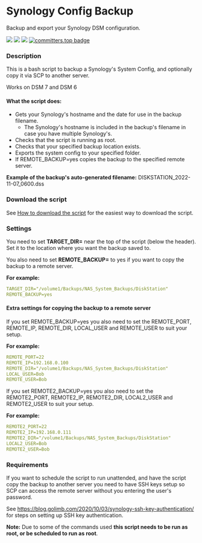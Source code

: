 # Synology Config Backup
 Backup and export your Synology DSM configuration.

<a href="https://github.com/007revad/Synology_Config_Backup/releases"><img src="https://img.shields.io/github/release/007revad/Synology_Config_Backup.svg"></a>
<a href="https://hits.seeyoufarm.com"><img src="https://hits.seeyoufarm.com/api/count/incr/badge.svg?url=https%3A%2F%2Fgithub.com%2F007revad%2FSynology_Config_Backup&count_bg=%2379C83D&title_bg=%23555555&icon=&icon_color=%23E7E7E7&title=views&edge_flat=false"/></a>
[![](https://img.shields.io/static/v1?label=Sponsor&message=%E2%9D%A4&logo=GitHub&color=%23fe8e86)](https://github.com/sponsors/007revad)
[![committers.top badge](https://user-badge.committers.top/australia/007revad.svg)](https://user-badge.committers.top/australia/007revad)

### Description

This is a bash script to backup a Synology's System Config, and optionally copy it via SCP to another server.

Works on DSM 7 and DSM 6

#### What the script does:

* Gets your Synology's hostname and the date for use in the backup filename.
  * The Synology's hostname is included in the backup's filename in case you have multiple Synology's.
* Checks that the script is running as root.
* Checks that your specified backup location exists.
* Exports the system config to your specified folder.
* If REMOTE_BACKUP=yes copies the backup to the specified remote server.

**Example of the backup's auto-generated filename:** DISKSTATION_2022-11-07_0600.dss

### Download the script

See <a href=images/how_to_download_generic.png/>How to download the script</a> for the easiest way to download the script.

### Settings

You need to set **TARGET_DIR=** near the top of the script (below the header). Set it to the location where you want the backup saved to. 

You also need to set **REMOTE_BACKUP=** to yes if you want to copy the backup to a remote server.

**For example:**

```YAML
TARGET_DIR="/volume1/Backups/NAS_System_Backups/DiskStation"
REMOTE_BACKUP=yes
```

#### Extra settings for copying the backup to a remote server

If you set REMOTE_BACKUP=yes you also need to set the REMOTE_PORT, REMOTE_IP, REMOTE_DIR, LOCAL_USER and REMOTE_USER to suit your setup.

**For example:**

```YAML
REMOTE_PORT=22
REMOTE_IP=192.168.0.100
REMOTE_DIR="/volume1/Backups/NAS_System_Backups/DiskStation"
LOCAL_USER=Bob
REMOTE_USER=Bob
```

If you set REMOTE2_BACKUP=yes you also need to set the REMOTE2_PORT, REMOTE2_IP, REMOTE2_DIR, LOCAL2_USER and REMOTE2_USER to suit your setup.

**For example:**

```YAML
REMOTE2_PORT=22
REMOTE2_IP=192.168.0.111
REMOTE2_DIR="/volume1/Backups/NAS_System_Backups/DiskStation"
LOCAL2_USER=Bob
REMOTE2_USER=Bob
```

### Requirements

If you want to schedule the script to run unattended, and have the script copy the backup to another server you need to have SSH keys setup so SCP can access the remote server without you entering the user's password.

See https://blog.golimb.com/2020/10/03/synology-ssh-key-authentication/ for steps on setting up SSH key authentication.

**Note:** Due to some of the commands used **this script needs to be run as root, or be scheduled to run as root**.
